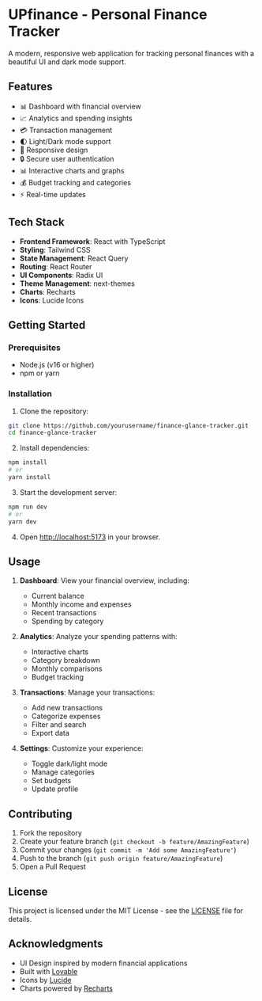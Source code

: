 # UPfinance - Personal Finance Tracker

A modern, responsive web application for tracking personal finances with a beautiful UI and dark mode support.

## Features

- 📊 Dashboard with financial overview
- 📈 Analytics and spending insights
- 💳 Transaction management
- 🌓 Light/Dark mode support
- 📱 Responsive design
- 🔒 Secure user authentication
- 📊 Interactive charts and graphs
- 💰 Budget tracking and categories
- ⚡ Real-time updates

## Tech Stack

- **Frontend Framework**: React with TypeScript
- **Styling**: Tailwind CSS
- **State Management**: React Query
- **Routing**: React Router
- **UI Components**: Radix UI
- **Theme Management**: next-themes
- **Charts**: Recharts
- **Icons**: Lucide Icons

## Getting Started

### Prerequisites

- Node.js (v16 or higher)
- npm or yarn

### Installation

1. Clone the repository:

```bash
git clone https://github.com/yourusername/finance-glance-tracker.git
cd finance-glance-tracker
```

2. Install dependencies:

```bash
npm install
# or
yarn install
```

3. Start the development server:

```bash
npm run dev
# or
yarn dev
```

4. Open [http://localhost:5173](http://localhost:5173) in your browser.

## Usage

1. **Dashboard**: View your financial overview, including:

   - Current balance
   - Monthly income and expenses
   - Recent transactions
   - Spending by category

2. **Analytics**: Analyze your spending patterns with:

   - Interactive charts
   - Category breakdown
   - Monthly comparisons
   - Budget tracking

3. **Transactions**: Manage your transactions:

   - Add new transactions
   - Categorize expenses
   - Filter and search
   - Export data

4. **Settings**: Customize your experience:
   - Toggle dark/light mode
   - Manage categories
   - Set budgets
   - Update profile

## Contributing

1. Fork the repository
2. Create your feature branch (`git checkout -b feature/AmazingFeature`)
3. Commit your changes (`git commit -m 'Add some AmazingFeature'`)
4. Push to the branch (`git push origin feature/AmazingFeature`)
5. Open a Pull Request

## License

This project is licensed under the MIT License - see the [LICENSE](LICENSE) file for details.

## Acknowledgments

- UI Design inspired by modern financial applications
- Built with [Lovable](https://lovable.dev)
- Icons by [Lucide](https://lucide.dev)
- Charts powered by [Recharts](https://recharts.org)
